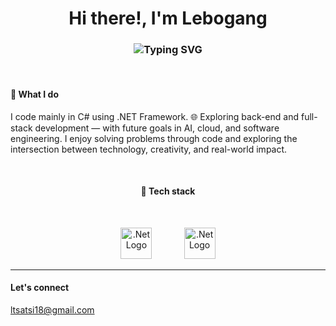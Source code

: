 <h1 align="center">Hi there!, I'm Lebogang</h1>

<h3 align="center">
  <img src="https://readme-typing-svg.herokuapp.com?color=1E90FF&center=true&vCenter=true&multiline=false&repeat=false&width=500&height=50&lines=A+.NET+Developer+Prominent+In+C%23" alt="Typing SVG">
</h3>

<br>

<h4>🔧 What I do</h4>
<p>I code mainly in C# using .NET Framework. 🌐 Exploring back-end and full-stack development — with future goals in AI, cloud, and software engineering. I enjoy solving problems through code and exploring the intersection between technology, creativity, and real-world impact.</p>

<br>
<h4 align="center">👾 Tech stack</h4>
<br>
<p align="center">
  <img src="https://upload.wikimedia.org/wikipedia/commons/thumb/7/7d/Microsoft_.NET_logo.svg/250px-Microsoft_.NET_logo.svg.png" width="50" alt=".Net Logo">
  &nbsp;&nbsp;&nbsp;
  &nbsp;&nbsp;&nbsp;
  &nbsp;&nbsp;&nbsp;
  <img src="https://upload.wikimedia.org/wikipedia/commons/thumb/2/2c/Visual_Studio_Icon_2022.svg/160px-Visual_Studio_Icon_2022.svg.png" width="50" alt=".Net Logo">
</p>


---


<h4>Let's connect</h4>
<a href="mailto:ltsatsi18@gmail.com">ltsatsi18@gmail.com</a>
